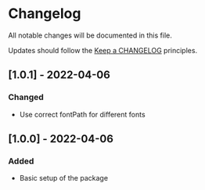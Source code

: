# Changelog

All notable changes will be documented in this file.

Updates should follow the [Keep a CHANGELOG](http://keepachangelog.com/) principles.

## [1.0.1] - 2022-04-06

### Changed
- Use correct fontPath for different fonts

## [1.0.0] - 2022-04-06

### Added
- Basic setup of the package
